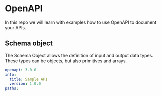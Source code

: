 # OpenAPI

In this repo we will learn with examples how to use OpenAPI to document your APIs.

## Schema object

The Schema Object allows the definition of input and output data types. These types can be objects, but also primitives and arrays.

```yaml
openapi: 3.0.0
info:
  title: Sample API
  version: 1.0.0
paths:
```

